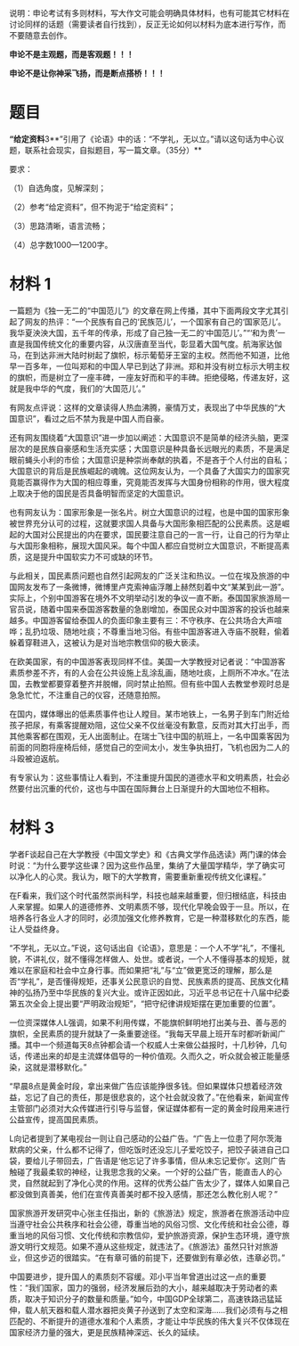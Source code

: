 说明：申论考试有多则材料，写大作文可能会明确具体材料，也有可能其它材料在讨论同样的话题（需要读者自行找到），反正无论如何以材料为底本进行写作，而不要随意去创作。

**申论不是主观题，而是客观题！！！**

**申论不是让你神采飞扬，而是断点搭桥！！！**

# 题目

**“给定资料**3**”引用了《论语》中的话：“不学礼，无以立。”请以这句话为中心议题，联系社会现实，自拟题目，写一篇文章。（35分）**

要求：

（1）自选角度，见解深刻；

（2）参考“给定资料”，但不拘泥于“给定资料”；

（3）思路清晰，语言流畅；

（4）总字数1000—1200字。

# 材料 1

一篇题为《独一无二的“中国范儿”》的文章在网上传播，其中下面两段文字尤其引起了网友的热评：“一个民族有自己的‘民族范儿’，一个国家有自己的‘国家范儿’。我华夏泱泱大国，五千年的传承，形成了自己独一无二的‘中国范儿’。”“‘和为贵’一直是我国传统文化的重要内容，从汉唐直至当代，彰显着大国气度。航海家达伽马，在到达非洲大陆时树起了旗帜，标示葡萄牙王室的主权。然而他不知道，比他早一百多年，一位叫郑和的中国人早已到达了非洲。郑和并没有树立标示大明主权的旗帜，而是树立了一座丰碑，一座友好而和平的丰碑。拒绝侵略，传递友好，这就是我中华的气度，我们的‘大国范儿’。”

有网友点评说：这样的文章读得人热血沸腾，豪情万丈，表现出了中华民族的“大国意识”，看过之后不禁为我是中国人而自豪。

还有网友围绕着“大国意识”进一步加以阐述：大国意识不是简单的经济头脑，更深层次的是民族自豪感和生活充实感；大国意识是种具备长远眼光的素质，不是满足眼前蝇头小利的市侩；大国意识是种崇尚奉献的执着，不是吝于个人付出的自私；大国意识的背后是民族崛起的魂魄。这位网友认为，一个具备了大国实力的国家究竟能否赢得作为大国的相应尊重，究竟能否发挥与大国身份相称的作用，很大程度上取决于他的国民是否具备明智而坚定的大国意识。

也有网友认为：国家形象是一张名片。树立大国意识的过程，也是中国的国家形象被世界充分认可的过程，这就要求国人具备与大国形象相匹配的公民素质。这是崛起的大国对公民提出的内在要求，国民要注意自己的一言一行，让自己的行为举止与大国形象相称，展现大国风采。每个中国人都应自觉树立大国意识，不断提高素质，这是提升中国软实力不可或缺的环节。

与此相关，国民素质问题也自然引起网友的广泛关注和热议。一位在埃及旅游的中国网友发布了一条微博，微博里卢克索神庙浮雕上赫然刻着中文“某某到此一游”。实际上，个别中国游客在境外不文明举动引发的争议一直不断。泰国国家旅游局一官员说，随着中国来泰国游客数量的急剧增加，泰国民众对中国游客的投诉也越来越多。中国游客留给泰国人的负面印象主要有三：不守秩序、在公共场合大声喧哗；乱扔垃圾、随地吐痰；不尊重当地习俗。有些中国游客进入寺庙不脱鞋，偷着躲着穿鞋进入，这被认为是对当地宗教信仰的极大亵渎。

在欧美国家，有的中国游客表现同样不佳。美国一大学教授对记者说：“中国游客素质参差不齐，有的人会在公共设施上乱涂乱画，随地吐痰，上厕所不冲水。”在法国，去教堂都要穿着整齐并脱帽，同时禁止拍照。但有些中国人去教堂参观时总是急急忙忙，不注重自己的仪容，还随意拍照。

在国内，媒体曝出的低素质事件也让人瞠目。某市地铁上，一名男子到车门附近给孩子把尿，有乘客提醒劝阻，这位父亲不仅丝毫没有歉意，反而对其大打出手，而其他乘客都在围观，无人出面制止。在瑞士飞往中国的航班上，一名中国乘客因为前面的同胞将座椅后倾，感觉自己的空间太小，发生争执扭打，飞机也因为二人的斗殴被迫返航。

有专家认为：这些事情让人看到，不注重提升国民的道德水平和文明素质，社会必然要付出沉重的代价，这也与中国在国际舞台上日渐提升的大国地位不相称。

# 材料 3

学者F谈起自己在大学教授《中国文学史》和《古典文学作品选读》两门课的体会时说：“为什么要学这些课？因为这些作品里，集纳了大量国学精华，学了确实可以净化人的心灵。我认为，眼下的大学教育，需要重新重视传统文化课程。”

在F看来，我们这个时代虽然崇尚科学，科技也越来越重要，但归根结底，科技由人来掌握。如果人的道德修养、文明素质不够，现代化早晚会毁于一旦。所以，在培养各行各业人才的同时，必须加强文化修养教育，它是一种潜移默化的东西，能让人受益终身。

“不学礼，无以立。”F说，这句话出自《论语》，意思是：一个人不学“礼”，不懂礼貌，不讲礼仪，就不懂得怎样做人、处世。或者说，一个人不懂得基本的规矩，就难以在家庭和社会中立身行事。而如果把“礼”与“立”做更宽泛的理解，那么是否“学礼”，是否懂得规矩，还事关公民意识的自觉、民族素质的提高、民族文化精神的弘扬乃至中华民族的复兴大业。或许正因如此，习近平总书记在十八届中纪委第五次全会上提出要“严明政治规矩”，“把守纪律讲规矩摆在更加重要的位置”。

一位资深媒体人L强调，如果不利用传媒，不能旗帜鲜明地打出美与丑、善与恶的旗帜，全民素质的提升就缺了一条重要途径。“我每天早晨上班开车时都听新闻广播。其中一个频道每天8点钟都会请一个权威人士来做公益报时，十几秒钟，几句话，传递出来的却是主流媒体倡导的一种价值观。久而久之，听众就会被正能量感染，这就是潜移默化。”

“早晨8点是黄金时段，拿出来做广告应该能挣很多钱。但如果媒体只想着经济效益，忘记了自己的责任，那是很悲哀的，这个社会就没救了。”在他看来，新闻宣传主管部门必须对大众传媒进行引导与监督，保证媒体都有一定的黄金时段用来进行公益宣传，提高国民素质。

L向记者提到了某电视台一则让自己感动的公益广告。“广告上一位患了阿尔茨海默病的父亲，什么都不记得了，但吃饭时还没忘儿子爱吃饺子，把饺子装进自己口袋，要给儿子带回去，广告语是‘他忘记了许多事情，但从未忘记爱你’。这则广告触碰了我最柔软的神经，让我思念我的父亲。一个好的公益广告，能直击人的心灵，自然就起到了净化心灵的作用。这样的优秀公益广告太少了，媒体人如果自己都没做到真善美，他们在宣传真善美时都不投入感情，那还怎么教化别人呢？”

国家旅游开发研究中心张主任指出，新的《旅游法》规定，旅游者在旅游活动中应当遵守社会公共秩序和社会公德，尊重当地的风俗习惯、文化传统和社会公德，尊重当地的风俗习惯、文化传统和宗教信仰，爱护旅游资源，保护生态环境，遵守旅游文明行文规范。如果不遵从这些规定，就违法了。《旅游法》虽然只针对旅游业，但这步迈的很踏实。“在有章可循的前提下，还要做到有章必依，违章必罚。”

中国要进步，提升国人的素质刻不容缓。邓小平当年曾道出过这一点的重要性：“我们国家，国力的强弱，经济发展后劲的大小，越来越取决于劳动者的素质，取决于知识分子的数量和质量。”如今，中国GDP全球第二，高速铁路迅猛延伸，载人航天器和载人潜水器把炎黄子孙送到了太空和深海……我们必须有与之相匹配的、不断提升的道德水准和个人素质，才能让中华民族的伟大复兴不仅体现在国家经济力量的强大，更是民族精神深远、长久的延续。